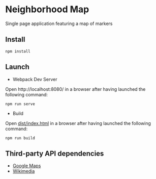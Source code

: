 # Neighborhood Map

Single page application featuring a map of markers

## Install
```
npm install
```

## Launch
* Webpack Dev Server

Open http://localhost:8080/ in a browser after having launched the following command:
```
npm run serve
```
* Build

Open [dist/index.html](./dist/index.html) in a browser after having launched the following command:
```
npm run build
```

## Third-party API dependencies
* [Google Maps](https://developers.google.com/maps/)
* [Wikimedia](https://www.wikimedia.org/)

